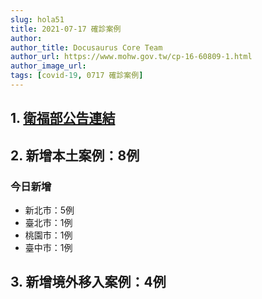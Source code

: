 ```yaml
---
slug: hola51
title: 2021-07-17 確診案例
author: 
author_title: Docusaurus Core Team
author_url: https://www.mohw.gov.tw/cp-16-60809-1.html
author_image_url: 
tags: [covid-19, 0717 確診案例]
---
```


## 1. [衛福部公告連結](https://www.cdc.gov.tw/Bulletin/Detail/DWFR-QOhHCu41HVXYRXAVA?typeid=9)

## 2. 新增本土案例：8例

### 今日新增
* 新北市：5例
* 臺北市：1例
* 桃園市：1例
* 臺中市：1例

## 3. 新增境外移入案例：4例
